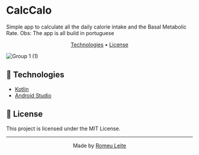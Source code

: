# CalcCalo
Simple app to calculate all the daily calorie intake and the Basal Metabolic Rate. 
Obs: The app is all build in portuguese 

<p align="center">
  <a href="#-technologies">Technologies</a> •
  <a href="#-license">License</a>
</p>

![Group 1 (1)](https://user-images.githubusercontent.com/119366384/220355660-f50dd12e-63c4-4253-9855-f3b4fb8f77a6.png)


## 🚀 Technologies

- [Kotlin](https://kotlinlang.org/)
- [Android Studio](https://developer.android.com/studio)

## 📝 License

This project is licensed under the MIT License.

---

<p align="center">
  Made by <a href="https://www.linkedin.com/in/romeu-leite/">Romeu Leite</a>
</p>

